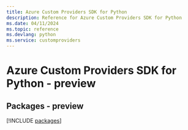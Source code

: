 ```yaml
---
title: Azure Custom Providers SDK for Python
description: Reference for Azure Custom Providers SDK for Python
ms.date: 04/11/2024
ms.topic: reference
ms.devlang: python
ms.service: customproviders
---
```

# Azure Custom Providers SDK for Python - preview
## Packages - preview
[!INCLUDE [packages](custom-providers-index.md)]